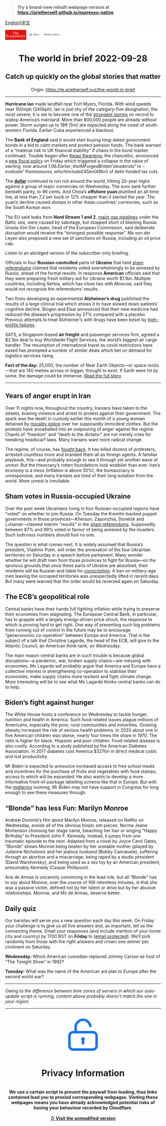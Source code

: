 > **Try a brand-new rebuilt webpage version at https://arielherself.github.io/espresso-native**

[English](https://github.com/arielherself/espresso/blob/main/README.md)|[中文](https://github-com.translate.goog/arielherself/espresso/blob/main/README.md?_x_tr_sl=en&_x_tr_tl=zh-CN&_x_tr_hl=zh-CN&_x_tr_pto=wapp)



![The Economist](menubar.png)

# <p align="center">The world in brief 2022-09-28</p>

## <p align="center">Catch up quickly on the global stories that matter</p>

<p align="center">Origin: <a href="https://te.arielherself.xyz/the-world-in-brief">https://te.arielherself.xyz/the-world-in-brief</a><hr>

<strong>Hurricane Ian</strong> made landfall near Fort Myers, Florida. With wind speeds near 150mph (240kph), Ian is just shy of the category-five designation, the most severe; it is set to become one of the [strongest storms](https://te.arielherself.xyz/the-economist-explains/2022/06/01/why-this-atlantic-hurricane-season-is-predicted-to-be-unusually-stormy) on record to wallop America’s mainland. More than 800,000 people are already without power. Storm surges up to 18ft (5m) are expected along the coast of south-western Florida. Earlier Cuba experienced a blackout.

The <strong>Bank of England</strong> said it would start buying long-dated government bonds in a bid to calm markets and protect pension funds. The bank warned of a “material risk to UK financial stability” if chaos in the bond market continued. Trouble began after [Kwasi Kwarteng](https://te.arielherself.xyz/britain/2022/09/27/the-fallout-from-kwasi-kwartengs-mini-budget-continues), the chancellor, announced a [new fiscal policy](https://te.arielherself.xyz/britain/2022/09/23/britains-chancellor-offers-up-a-reckless-budget-fiscally-and-politically) on Friday which triggered a collapse in the value of sterling, now around $1.06. Earlier, the IMF urged Britain’s leaders to “re-evaluate” the measures, which include £45bn ($48bn) of debt-funded tax cuts.

The <strong>[dollar](https://te.arielherself.xyz/leaders/2022/09/08/the-dollar-is-as-strong-as-ever-isnt-it)</strong> continued to run riot around the world, hitting 20-year highs against a group of major currencies on Wednesday. The euro sank further beneath parity, to 96 cents. And China’s <strong>offshore yuan </strong>plumbed an all-time low, at less than 7.2 per buck or 12% cheaper than it started the year. The yuan’s decline caused slumps in other Asian countries’ currencies, such as the South Korean won.

The EU said leaks from <strong>Nord Stream 1 and 2</strong>, [major gas pipelines](https://te.arielherself.xyz/europe/2022/02/22/the-west-imposes-swift-sanctions-on-russia-can-they-stop-a-war) under the Baltic sea, were caused by sabotage, but stopped short of blaming Russia. Ursula Von Der Leyen, head of the European Commission, said deliberate disruption would receive the “strongest possible response”. Ms von der Leyen also proposed a new set of sanctions on Russia, including an oil price cap.

Listen to an abridged version of the subscriber-only briefing.

Officials in four <strong>Russian-controlled</strong> parts of <strong>Ukraine</strong> that held [sham referendums](https://te.arielherself.xyz/europe/2022/09/27/in-fake-referendums-occupied-parts-of-ukraine-vote-to-join-russia) claimed that residents voted overwhelmingly to be annexed by Russia, ahead of the formal results. In response <strong>American</strong> officials said that they were preparing fresh military aid for Ukraine worth $1.1bn. Multiple countries, including Serbia, which has close ties with Moscow, said they would not recognise the referendums’ results.

Two firms developing an experimental <strong>Alzheimer’s drug</strong> published the results of a large clinical trial which shows it to have slowed down patients’ cognitive decline. Biogen and Eisai announced that their new medicine had reduced the disease’s progression by 27% compared with a placebo. Previous attempts to treat Alzheimer’s with drugs have been beset by [high-profile failures](https://te.arielherself.xyz/science-and-technology/2022/07/23/critical-research-on-the-causes-of-alzheimers-may-have-been-falsified). 

SATS, a Singapore-based <strong>air freight</strong> and passenger services firm, agreed a $2.1bn deal to buy Worldwide Flight Services, the world’s biggest air cargo handler. The resumption of international travel as covid restrictions have eased has prompted a number of similar deals which bet on demand for logistics services rising.

<strong>Fact of the day: </strong>25,000, the number of Near Earth Objects—or space rocks—that are 140 metres across or bigger, thought to exist. If Earth were hit by some, the damage could be immense. [Read the full story](https://te.arielherself.xyz/science-and-technology/2022/09/27/a-suicide-mission-to-an-asteroid-tests-a-way-of-defending-earth).

----------

## Years of anger erupt in Iran

Over 11 nights now, throughout the country, Iranians have taken to the streets, braving violence and arrest to protest against their government. The spark was the death in custody earlier this month of a young woman detained by [morality police](https://te.arielherself.xyz/the-economist-explains/2022/09/26/who-are-irans-hated-morality-police) over her supposedly immodest clothes. But the protests have snowballed into an outpouring of anger against the regime. Chants of “freedom” and “death to the dictator” are not merely cries for tweaking headscarf laws. Many Iranians want more radical change.

The regime, of course, has [fought back](https://te.arielherself.xyz/middle-east-and-africa/2022/09/26/irans-rebellion-spreads-despite-lethal-repression). It has killed dozens of protesters, arrested countless more and branded them all as foreign agents. A familiar playbook, this—and probably enough to see it through yet another wave of unrest. But the theocracy’s rotten foundations look wobblier than ever. Iran’s economy is a mess (inflation is above 50%), the bureaucracy is unresponsive, and many Iranians are tired of their long isolation from the world. More unrest is inevitable.

## Sham votes in Russia-occupied Ukraine

Over the past week Ukrainians living in four Russian-occupied regions have “voted” on whether to join Russia. On Tuesday the Kremlin-backed puppet governments in those provinces—Kherson, Zaporizhia, Donetsk and Luhansk—claimed interim “results” in the [sham referendums](https://te.arielherself.xyz/europe/2022/09/27/in-fake-referendums-occupied-parts-of-ukraine-vote-to-join-russia). Supposedly, between 87% and 99% voted in favour of being annexed by the invaders. Such ludicrous numbers should fool no one.

The question is what comes next. It is widely assumed that Russia’s president, Vladimir Putin, will order the annexation of the four Ukrainian territories on Saturday in a speech before parliament. Many wonder whether he will draft men from those provinces to fight for Russia—on the spurious grounds that once these parts of Ukraine are absorbed, their residents will be Russian and liable for [conscription](https://te.arielherself.xyz/the-economist-explains/2022/09/24/how-russia-is-conscripting-men-to-fight-in-ukraine). A ban on military-age men leaving the occupied territories was unexpectedly lifted in recent days. But many were warned that the order would be reversed again on Saturday.

## The ECB’s geopolitical role

Central banks have their hands full fighting inflation while trying to preserve their economies from stagnating. The European Central Bank, in particular, has to grapple with a largely energy-driven price shock, the response to which is proving hard to get right. One way of preventing such big problems from running out of control in the future may be to encourage “geoeconomic co-operation” between Europe and America. That is the subject of a talk that Christine Lagarde, the head of the ECB, will give to the Atlantic Council, an American think-tank, on Wednesday. 

The main reason central banks are in such trouble is because global disruptions—a pandemic, war, broken supply chains—are messing with economies. Ms Lagarde will probably argue that America and Europe have a collective interest in strengthening co-operation to stabilise their economies, make supply chains more resilient and fight climate change. More interesting will be to see what Ms Lagarde thinks central banks can do to help. 

## Biden’s fight against hunger

The White House hosts a conference on Wednesday to tackle hunger, nutrition and health in America. Such food-related issues plague millions of Americans, especially the poor, rural communities and minorities. Growing obesity increases the risk of serious health problems. In 2020 about one in five American children was obese, nearly four times the share in 1970. The ratio is higher for black, Hispanic and poor children. Food-related disease is also costly. According to a study published by the American Diabetes Association, in 2017 diabetes cost America $327bn in direct medical costs and lost productivity. 

Mr Biden is expected to announce increased access to free school meals and incentives for the purchase of fruits and vegetables with food stamps, access to which will be expanded. He also wants to develop a more informative front-of-package labelling scheme like that in Europe. But with the [midterms](https://te.arielherself.xyz/interactive/us-midterms-2022/forecast/senate) looming, Mr Biden may not have support in Congress for long enough to see these measures through.

## “Blonde” has less Fun: Marilyn Monroe

Andrew Dominik’s film about Marilyn Monroe, released on Netflix on Wednesday, avoids all of the obvious biopic set-pieces: Norma Jeane Mortenson choosing her stage name, bleaching her hair or singing “Happy Birthday” to President John F. Kennedy. Instead, it jumps from one traumatic episode to the next. Adapted from a novel by Joyce Carol Oates, “Blonde” shows Monroe being beaten by her unstable mother (played by Julianne Nicholson) and her jealous husband (Bobby Cannavale), suffering through an abortion and a miscarriage, being raped by a studio president (David Warshovsky), and being used as a sex toy by an American president, presumably Kennedy (Caspar Phillipson).

Ana de Armas is uncannily convincing in the lead role, but all “Blonde” has to say about Monroe, over the course of 166 relentless minutes, is that she was a passive victim, defined not by her talent or drive but by her abusive relationships. Monroe, and Ms de Armas, deserve better.

## Daily quiz

Our baristas will serve you a new question each day this week. On Friday your challenge is to give us all five answers and, as important, tell us the connecting theme. Email your responses (and include mention of your home city and country) by 1700 BST on <strong>Friday</strong> to [<span class="__cf_email__" data-cfemail="affedac6d5eadcdfddcadcdcc0efcaccc0c1c0c2c6dcdb81ccc0c2">[email&#160;protected]</span>](https://mail.google.com/mail/?view=cm&amp;fs=1&amp;tf=1&amp;to=QuizEspresso@te.arielherself.xyz). We’ll pick randomly from those with the right answers and crown one winner per continent on Saturday.

<strong>Wednesday: </strong>Which American comedian replaced Johnny Carson as host of “The Tonight Show” in 1992?

<strong>Tuesday: </strong>What was the name of the American aid plan to Europe after the second world war?

----------

*Owing to the difference between time zones of servers in which our auto-update script is running, content above probably doesn't match the one in your region.*

|<br><div align="center"><img src="unlock.png" /><h1>Privacy Information</h1></div></br>We use a certain script to prevent the paywall from loading, thus links contained lead you to proxied corresponding webpages. Visiting these webpages means you have already acknowledged potential risks of having your behaviour recorded by Cloudflare.<br><br>[&#x21BA; Visit the unmodified version](README.raw.md)<br><br>|
|-----|
